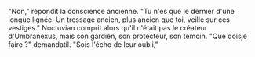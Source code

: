 "Non," répondit la conscience ancienne. "Tu n'es que le dernier d'une longue lignée. Un tressage ancien, plus ancien que toi, veille sur ces vestiges." Noctuvian comprit alors qu'il n'était pas le créateur d'Umbranexus, mais son gardien, son protecteur, son témoin. "Que doisje faire ?" demandatil. "Sois l'écho de leur oubli,"
